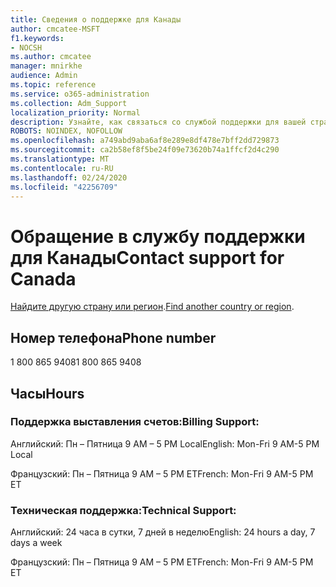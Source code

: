 ```yaml
---
title: Сведения о поддержке для Канады
author: cmcatee-MSFT
f1.keywords:
- NOCSH
ms.author: cmcatee
manager: mnirkhe
audience: Admin
ms.topic: reference
ms.service: o365-administration
ms.collection: Adm_Support
localization_priority: Normal
description: Узнайте, как связаться со службой поддержки для вашей страны или региона.
ROBOTS: NOINDEX, NOFOLLOW
ms.openlocfilehash: a749abd9aba6af8e289e8df478e7bff2dd729873
ms.sourcegitcommit: ca2b58ef8f5be24f09e73620b74a1ffcf2d4c290
ms.translationtype: MT
ms.contentlocale: ru-RU
ms.lasthandoff: 02/24/2020
ms.locfileid: "42256709"
---
```

# <a name="contact-support-for-canada"></a><span data-ttu-id="8fbbf-103">Обращение в службу поддержки для Канады</span><span class="sxs-lookup"><span data-stu-id="8fbbf-103">Contact support for Canada</span></span>

<span data-ttu-id="8fbbf-104">[Найдите другую страну или регион](../contact-support-for-business-products.md).</span><span class="sxs-lookup"><span data-stu-id="8fbbf-104">[Find another country or region](../contact-support-for-business-products.md).</span></span>

## <a name="phone-number"></a><span data-ttu-id="8fbbf-105">Номер телефона</span><span class="sxs-lookup"><span data-stu-id="8fbbf-105">Phone number</span></span>
<span data-ttu-id="8fbbf-106">1 800 865 9408</span><span class="sxs-lookup"><span data-stu-id="8fbbf-106">1 800 865 9408</span></span>

## <a name="hours"></a><span data-ttu-id="8fbbf-107">Часы</span><span class="sxs-lookup"><span data-stu-id="8fbbf-107">Hours</span></span>
### <a name="billing-support"></a><span data-ttu-id="8fbbf-108">Поддержка выставления счетов:</span><span class="sxs-lookup"><span data-stu-id="8fbbf-108">Billing Support:</span></span>

<span data-ttu-id="8fbbf-109">Английский: Пн – Пятница 9 AM – 5 PM Local</span><span class="sxs-lookup"><span data-stu-id="8fbbf-109">English: Mon-Fri 9 AM-5 PM Local</span></span>

<span data-ttu-id="8fbbf-110">Французский: Пн – Пятница 9 AM – 5 PM ET</span><span class="sxs-lookup"><span data-stu-id="8fbbf-110">French: Mon-Fri 9 AM-5 PM ET</span></span>

### <a name="technical-support"></a><span data-ttu-id="8fbbf-111">Техническая поддержка:</span><span class="sxs-lookup"><span data-stu-id="8fbbf-111">Technical Support:</span></span>

<span data-ttu-id="8fbbf-112">Английский: 24 часа в сутки, 7 дней в неделю</span><span class="sxs-lookup"><span data-stu-id="8fbbf-112">English: 24 hours a day, 7 days a week</span></span>

<span data-ttu-id="8fbbf-113">Французский: Пн – Пятница 9 AM – 5 PM ET</span><span class="sxs-lookup"><span data-stu-id="8fbbf-113">French: Mon-Fri 9 AM-5 PM ET</span></span>